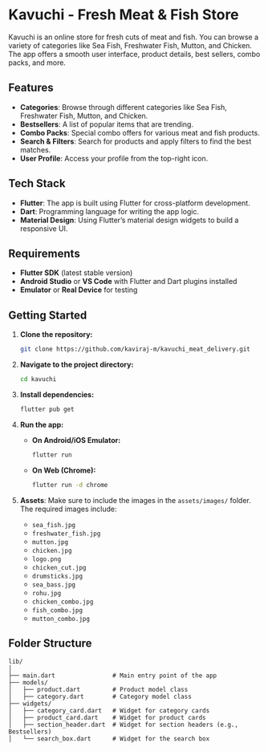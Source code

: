 
# Kavuchi - Fresh Meat & Fish Store

Kavuchi is an online store for fresh cuts of meat and fish. You can browse a variety of categories like Sea Fish, Freshwater Fish, Mutton, and Chicken. The app offers a smooth user interface, product details, best sellers, combo packs, and more.

## Features

- **Categories**: Browse through different categories like Sea Fish, Freshwater Fish, Mutton, and Chicken.
- **Bestsellers**: A list of popular items that are trending.
- **Combo Packs**: Special combo offers for various meat and fish products.
- **Search & Filters**: Search for products and apply filters to find the best matches.
- **User Profile**: Access your profile from the top-right icon.

## Tech Stack

- **Flutter**: The app is built using Flutter for cross-platform development.
- **Dart**: Programming language for writing the app logic.
- **Material Design**: Using Flutter’s material design widgets to build a responsive UI.

## Requirements

- **Flutter SDK** (latest stable version)
- **Android Studio** or **VS Code** with Flutter and Dart plugins installed
- **Emulator** or **Real Device** for testing

## Getting Started

1. **Clone the repository:**
   ```bash
   git clone https://github.com/kaviraj-m/kavuchi_meat_delivery.git
   ```

2. **Navigate to the project directory:**
   ```bash
   cd kavuchi
   ```

3. **Install dependencies:**
   ```bash
   flutter pub get
   ```

4. **Run the app:**
   - **On Android/iOS Emulator:**
     ```bash
     flutter run
     ```

   - **On Web (Chrome):**
     ```bash
     flutter run -d chrome
     ```

5. **Assets**: Make sure to include the images in the `assets/images/` folder. The required images include:
   - `sea_fish.jpg`
   - `freshwater_fish.jpg`
   - `mutton.jpg`
   - `chicken.jpg`
   - `logo.png`
   - `chicken_cut.jpg`
   - `drumsticks.jpg`
   - `sea_bass.jpg`
   - `rohu.jpg`
   - `chicken_combo.jpg`
   - `fish_combo.jpg`
   - `mutton_combo.jpg`

## Folder Structure

```
lib/
│
├── main.dart                # Main entry point of the app
├── models/
│   ├── product.dart         # Product model class
│   ├── category.dart        # Category model class
├── widgets/
│   ├── category_card.dart   # Widget for category cards
│   ├── product_card.dart    # Widget for product cards
│   ├── section_header.dart  # Widget for section headers (e.g., Bestsellers)
│   └── search_box.dart      # Widget for the search box
```
